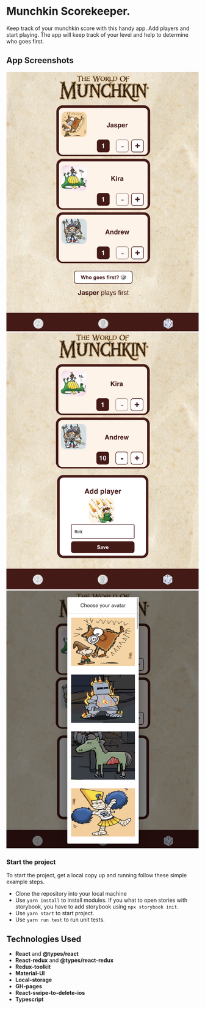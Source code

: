 # Munchkin Scorekeeper.

Keep track of your munchkin score with this handy app. Add players and start playing. 
The app will keep track of your level and help to determine who goes first.


## App Screenshots

![Project screenshot](/src/assets/images/screens/1.png)
![Project screenshot](/src/assets/images/screens/2.png)
![Project screenshot](/src/assets/images/screens/3.png)


### Start the project

To start the project, get a local copy up and running follow these simple example steps.
- Clone the repository into your local machine
- Use `yarn install` to install modules. If you what to open stories with storybook, you have to add storybook using `npx storybook init`.
- Use `yarn start` to start project.
- Use `yarn run test` to run unit tests.

## Technologies Used

- **React** and **@types/react**
- **React-redux** and **@types/react-redux**
- **Redux-toolkit**
- **Material-UI**
- **Local-storage**
- **GH-pages**
- **React-swipe-to-delete-ios**
- **Typescript**
